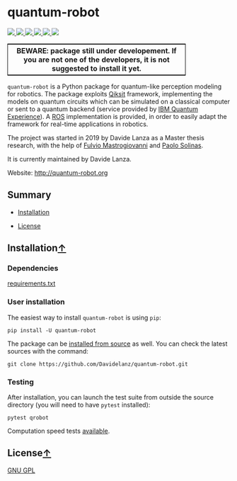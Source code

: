 # quantum-robot

<p>    <!--align="center" -->
    <a href="https://travis-ci.com/github/Davidelanz/quantum-robot" alt="Build">
        <img src="https://travis-ci.com/Davidelanz/quantum-robot.svg?token=BnWGyPSEGJoK3Kmq8jGJ&branch=master&status=failed" />
    </a>
    <a href="https://codecov.io/gh/Davidelanz/quantum-robot" alt="Code coverage">
        <img src="https://codecov.io/gh/Davidelanz/quantum-robot/branch/master/graph/badge.svg?token=69IQEINMQU" />
    </a>
    <a href="#" alt="Development Status">
        <img src="https://pypip.in/status/quantum-robot/badge.svg" />
    </a>
    <a href="#" alt="Linux">
        <img src="https://img.shields.io/badge/linux-xenial | bionic-blue" />
    </a>
    <a href="#" alt="Python">
        <img src="https://img.shields.io/badge/python-3.6 | 3.7 | 3.8 -blue" />
    </a>
    <a href="https://pypi.org/project/quantum-robot/" alt="PyPi version">
        <img src="https://badge.fury.io/py/quantum-robot.svg" />
    </a>

</p>

<table align="center" style="width:80%; border: 1px solid black;">
    <tr>
    <th> <b>BEWARE:</b> package still under developement. If you are not one of the developers, it is not suggested to install it yet.
    </tr>
</table>
</p>

`quantum-robot` is a Python package for quantum-like perception modeling for robotics. The package exploits [Qiksit](https://qiskit.org/) framework, implementing the models on quantum circuits which can be simulated on a classical computer or sent to a quantum backend (service provided by [IBM Quantum Experience](https://quantum-computing.ibm.com/)). A [ROS](https://www.ros.org/) implementation is provided, in order to easily adapt the framework for real-time applications in robotics.

The project was started in 2019 by Davide Lanza as a Master thesis research, with the help of [Fulvio Mastrogiovanni](https://www.dibris.unige.it/mastrogiovanni-fulvio) and [Paolo Solinas](http://www.spin.cnr.it/index.php/people/46-researchers/49-solinas-paolo.html).

It is currently maintained by Davide Lanza.

Website: http://quantum-robot.org


## Summary

- [Installation](#installation)
<!--- [Development](#development)
- [Contributing](#contributing)
- [Credits](#credits)-->
- [License](#license)

## Installation[↑](#summary)

### Dependencies

[requirements.txt](https://github.com/Davidelanz/quantum-robot/blob/master/requirements.txt)

### User installation

The easiest way to install `quantum-robot` is using `pip`:
```
pip install -U quantum-robot
```

The package can be [installed from source](https://packaging.python.org/tutorials/installing-packages/#id19) as well. You can check the latest sources with the command:
```
git clone https://github.com/Davidelanz/quantum-robot.git
```

### Testing

After installation, you can launch the test suite from outside the source directory (you will need to have `pytest` installed):
```
pytest qrobot
```

Computation speed tests [available](https://github.com/Davidelanz/quantum-robot/blob/master/notebooks/computation_speed.ipynb).

## License[↑](#summary)

[GNU GPL](https://github.com/Davidelanz/quantum-robot/blob/master/LICENSE)
